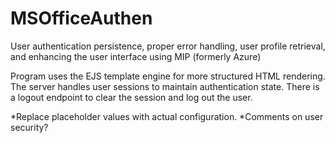 # MSOfficeAuthen
User authentication persistence, proper error handling, user profile retrieval, and enhancing the user interface using MIP (formerly Azure)

Program uses the EJS template engine for more structured HTML rendering.
The server handles user sessions to maintain authentication state.
There is a logout endpoint to clear the session and log out the user.

*Replace placeholder values with actual configuration.
*Comments on user security?
